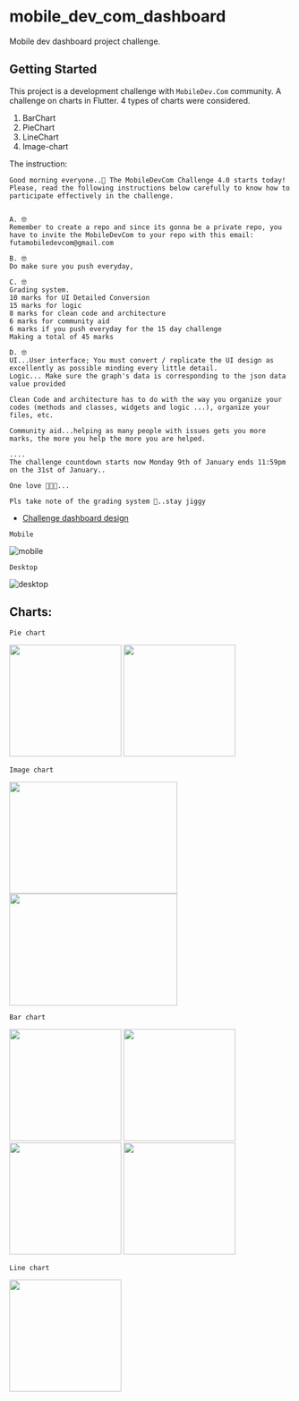# mobile_dev_com_dashboard

Mobile dev dashboard project challenge.

## Getting Started

This project is a development challenge with `MobileDev.Com` community.
A challenge on charts in Flutter.
4 types of charts were considered.
1. BarChart
2. PieChart
3. LineChart
4. Image-chart
 
 The instruction:
```
Good morning everyone..🤖 The MobileDevCom Challenge 4.0 starts today! Please, read the following instructions below carefully to know how to participate effectively in the challenge.


A. 🤓
Remember to create a repo and since its gonna be a private repo, you have to invite the MobileDevCom to your repo with this email: futamobiledevcom@gmail.com 

B. 🤓
Do make sure you push everyday, 

C. 🤓
Grading system.
10 marks for UI Detailed Conversion
15 marks for logic
8 marks for clean code and architecture
6 marks for community aid
6 marks if you push everyday for the 15 day challenge 
Making a total of 45 marks

D. 🤓
UI...User interface; You must convert / replicate the UI design as excellently as possible minding every little detail.
Logic... Make sure the graph's data is corresponding to the json data value provided

Clean Code and architecture has to do with the way you organize your codes (methods and classes, widgets and logic ...), organize your files, etc.

Community aid...helping as many people with issues gets you more marks, the more you help the more you are helped.

....
The challenge countdown starts now Monday 9th of January ends 11:59pm on the 31st of January..

One love 💙💙😎...

Pls take note of the grading system 🤠..stay jiggy
```
- [Challenge dashboard design](https://www.figma.com/file/7zOGzPAZiqxTt6G90qzA0z/Graph-UI?node-id=24%3A1556&t=zoS4RJCrF64vRD4R-0)
 
```Mobile```


![mobile](https://user-images.githubusercontent.com/66129851/215866097-49660e83-0367-4855-bb41-9f297a5ba812.jpg) 


```Desktop``` 


![desktop](https://user-images.githubusercontent.com/66129851/215866370-cbffe825-01ec-49f9-ae9c-338e38c3334e.jpg)

## Charts:

``` Pie chart ```



<img src= https://user-images.githubusercontent.com/66129851/215867793-2b266919-6af3-4bc0-bafa-7f21655368f1.jpg  width="200" height="200"> <img src= https://user-images.githubusercontent.com/66129851/215867190-c2a29349-a4c6-473a-8ba5-264371168427.jpg  width="200" height="200">

``` Image chart ```



<img src= https://user-images.githubusercontent.com/66129851/215867145-882a7824-91b0-44df-b0cc-7901c89e24c6.jpg  width="300" height="200"> <img src= https://user-images.githubusercontent.com/66129851/215867153-5e9c8b26-67c4-489e-99c7-c80d3e49cd26.jpg  width="300" height="200"> 

``` Bar chart ```



<img src= https://user-images.githubusercontent.com/66129851/215867164-84571c41-3674-4efa-9296-c6a76bd475ac.jpg  width="200" height="200"> <img src= https://user-images.githubusercontent.com/66129851/215867808-cbac6055-4937-4bef-975a-ee6dbdc79301.jpg  width="200" height="200"> 
<img src= https://user-images.githubusercontent.com/66129851/215867109-4b43cd4d-1cba-48b3-916b-f91e227566f3.jpg  width="200" height="200"> <img src= https://user-images.githubusercontent.com/66129851/215867132-655c4af6-07d5-459d-9a64-c838685b1ae7.jpg  width="200" height="200"> 

``` Line chart ```



<img src= https://user-images.githubusercontent.com/66129851/215867206-ea12924c-65e9-4258-90b2-c11e5d63af91.jpg  width="200" height="200"> 

 
